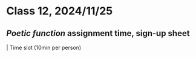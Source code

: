 # Class 12, 2024/11/25

## *Poetic function* assignment time, sign-up sheet

| Time slot (10min per person)